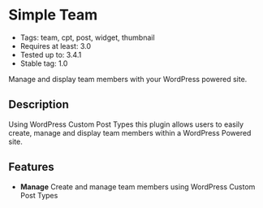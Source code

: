 # Simple Team

* Tags: team, cpt, post, widget, thumbnail
* Requires at least: 3.0
* Tested up to: 3.4.1
* Stable tag: 1.0

Manage and display team members with your WordPress powered site.

## Description

Using WordPress Custom Post Types this plugin allows users to easily create, manage and  display team members within a WordPress Powered site. 

## Features

* **Manage** Create and manage team members using WordPress Custom Post Types